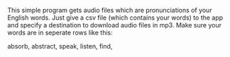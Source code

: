 This simple program gets audio files which are pronunciations of your English words. 
Just give a csv file (which contains your words) to the app and specify a destination to download audio files in mp3. 
Make sure your words are in seperate rows like this: 

absorb,
abstract,
speak,
listen,
find,
